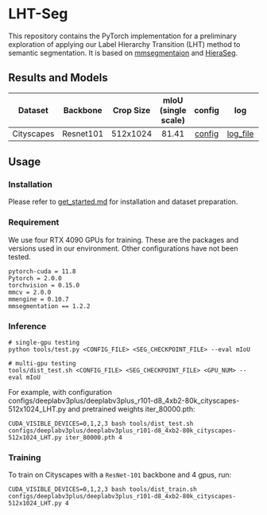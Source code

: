 # LHT-Seg

This repository contains the PyTorch implementation for a preliminary exploration of applying our Label Hierarchy Transition (LHT) method to semantic segmentation. It is based on [mmsegmentaion](https://github.com/open-mmlab/mmsegmentation) and [HieraSeg](https://github.com/lingorX/HieraSeg/tree/main/Pytorch).

## Results and Models

| Dataset | Backbone | Crop Size | mIoU (single scale) | config | log | model |
| :---: | :---: | :---: | :---: | :---: | :---: | :---: |
| Cityscapes | Resnet101 | 512x1024 | 81.41 | [config](configs/deeplabv3plus/deeplabv3plus_r101-d8_4xb2-80k_cityscapes-512x1024_LHT.py) | [log_file](https://github.com/renzhenwang/LHT-Seg/releases/download/v1.0/20250831_112054.log) | [weights](https://github.com/renzhenwang/LHT-Seg/releases/download/v1.0/iter_80000.pth) |


## Usage

### Installation 

Please refer to [get_started.md](https://github.com/open-mmlab/mmsegmentation/blob/master/docs/en/get_started.md#installation) for installation and dataset preparation.

### Requirement 

We use four RTX 4090 GPUs for training. These are the packages and versions used in our environment. 
Other configurations have not been tested.

```
pytorch-cuda = 11.8
Pytorch = 2.0.0 
torchvision = 0.15.0
mmcv = 2.0.0
mmengine = 0.10.7
mmsegmentation == 1.2.2

```

### Inference
```
# single-gpu testing
python tools/test.py <CONFIG_FILE> <SEG_CHECKPOINT_FILE> --eval mIoU

# multi-gpu testing
tools/dist_test.sh <CONFIG_FILE> <SEG_CHECKPOINT_FILE> <GPU_NUM> --eval mIoU
```

For example, with configuration configs/deeplabv3plus/deeplabv3plus_r101-d8_4xb2-80k_cityscapes-512x1024_LHT.py and pretrained weights iter_80000.pth:

```
CUDA_VISIBLE_DEVICES=0,1,2,3 bash tools/dist_test.sh configs/deeplabv3plus/deeplabv3plus_r101-d8_4xb2-80k_cityscapes-512x1024_LHT.py iter_80000.pth 4
```

### Training

To train on Cityscapes with a `ResNet-101` backbone and 4 gpus, run:
```
CUDA_VISIBLE_DEVICES=0,1,2,3 bash tools/dist_train.sh configs/deeplabv3plus/deeplabv3plus_r101-d8_4xb2-80k_cityscapes-512x1024_LHT.py 4
```
